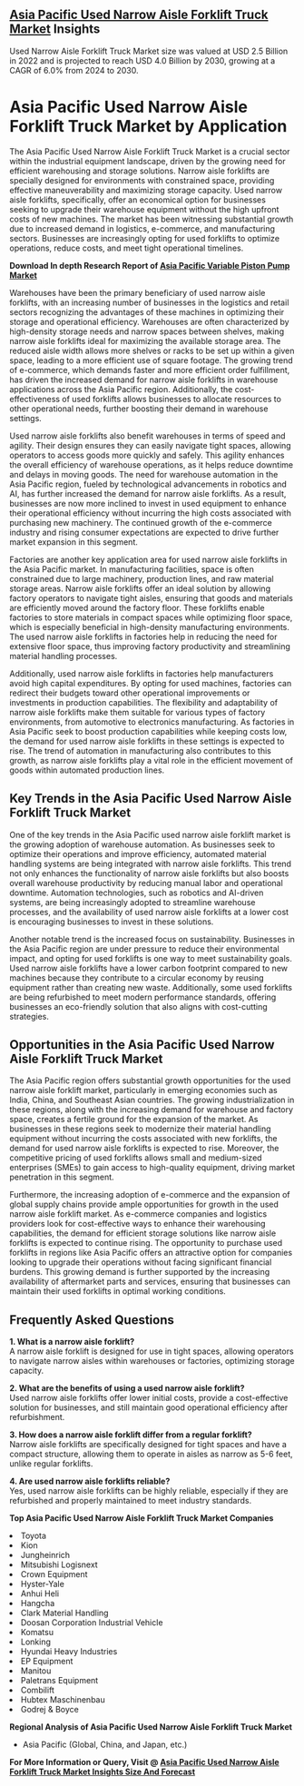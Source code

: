 <h2><a href="https://www.verifiedmarketreports.com/download-sample/?rid=239734&amp;utm_source=Github-Feb&amp;utm_medium=225" target="_blank">Asia Pacific Used Narrow Aisle Forklift Truck Market</a> Insights</h2><p>Used Narrow Aisle Forklift Truck Market size was valued at USD 2.5 Billion in 2022 and is projected to reach USD 4.0 Billion by 2030, growing at a CAGR of 6.0% from 2024 to 2030.</p><p><h1>Asia Pacific Used Narrow Aisle Forklift Truck Market by Application</h1> <p>The Asia Pacific Used Narrow Aisle Forklift Truck Market is a crucial sector within the industrial equipment landscape, driven by the growing need for efficient warehousing and storage solutions. Narrow aisle forklifts are specially designed for environments with constrained space, providing effective maneuverability and maximizing storage capacity. Used narrow aisle forklifts, specifically, offer an economical option for businesses seeking to upgrade their warehouse equipment without the high upfront costs of new machines. The market has been witnessing substantial growth due to increased demand in logistics, e-commerce, and manufacturing sectors. Businesses are increasingly opting for used forklifts to optimize operations, reduce costs, and meet tight operational timelines.</p> <p><strong><p><strong>Download In depth Research Report of <a href="https://www.verifiedmarketreports.com/download-sample/?rid=236118&amp;utm_source=Pulse-Dec&amp;utm_medium=225" target="_blank">Asia Pacific Variable Piston Pump Market</a></strong></p></strong></p> <p>Warehouses have been the primary beneficiary of used narrow aisle forklifts, with an increasing number of businesses in the logistics and retail sectors recognizing the advantages of these machines in optimizing their storage and operational efficiency. Warehouses are often characterized by high-density storage needs and narrow spaces between shelves, making narrow aisle forklifts ideal for maximizing the available storage area. The reduced aisle width allows more shelves or racks to be set up within a given space, leading to a more efficient use of square footage. The growing trend of e-commerce, which demands faster and more efficient order fulfillment, has driven the increased demand for narrow aisle forklifts in warehouse applications across the Asia Pacific region. Additionally, the cost-effectiveness of used forklifts allows businesses to allocate resources to other operational needs, further boosting their demand in warehouse settings.</p> <p>Used narrow aisle forklifts also benefit warehouses in terms of speed and agility. Their design ensures they can easily navigate tight spaces, allowing operators to access goods more quickly and safely. This agility enhances the overall efficiency of warehouse operations, as it helps reduce downtime and delays in moving goods. The need for warehouse automation in the Asia Pacific region, fueled by technological advancements in robotics and AI, has further increased the demand for narrow aisle forklifts. As a result, businesses are now more inclined to invest in used equipment to enhance their operational efficiency without incurring the high costs associated with purchasing new machinery. The continued growth of the e-commerce industry and rising consumer expectations are expected to drive further market expansion in this segment.</p> <p>Factories are another key application area for used narrow aisle forklifts in the Asia Pacific market. In manufacturing facilities, space is often constrained due to large machinery, production lines, and raw material storage areas. Narrow aisle forklifts offer an ideal solution by allowing factory operators to navigate tight aisles, ensuring that goods and materials are efficiently moved around the factory floor. These forklifts enable factories to store materials in compact spaces while optimizing floor space, which is especially beneficial in high-density manufacturing environments. The used narrow aisle forklifts in factories help in reducing the need for extensive floor space, thus improving factory productivity and streamlining material handling processes.</p> <p>Additionally, used narrow aisle forklifts in factories help manufacturers avoid high capital expenditures. By opting for used machines, factories can redirect their budgets toward other operational improvements or investments in production capabilities. The flexibility and adaptability of narrow aisle forklifts make them suitable for various types of factory environments, from automotive to electronics manufacturing. As factories in Asia Pacific seek to boost production capabilities while keeping costs low, the demand for used narrow aisle forklifts in these settings is expected to rise. The trend of automation in manufacturing also contributes to this growth, as narrow aisle forklifts play a vital role in the efficient movement of goods within automated production lines.</p> <h2>Key Trends in the Asia Pacific Used Narrow Aisle Forklift Truck Market</h2> <p>One of the key trends in the Asia Pacific used narrow aisle forklift market is the growing adoption of warehouse automation. As businesses seek to optimize their operations and improve efficiency, automated material handling systems are being integrated with narrow aisle forklifts. This trend not only enhances the functionality of narrow aisle forklifts but also boosts overall warehouse productivity by reducing manual labor and operational downtime. Automation technologies, such as robotics and AI-driven systems, are being increasingly adopted to streamline warehouse processes, and the availability of used narrow aisle forklifts at a lower cost is encouraging businesses to invest in these solutions.</p> <p>Another notable trend is the increased focus on sustainability. Businesses in the Asia Pacific region are under pressure to reduce their environmental impact, and opting for used forklifts is one way to meet sustainability goals. Used narrow aisle forklifts have a lower carbon footprint compared to new machines because they contribute to a circular economy by reusing equipment rather than creating new waste. Additionally, some used forklifts are being refurbished to meet modern performance standards, offering businesses an eco-friendly solution that also aligns with cost-cutting strategies.</p> <h2>Opportunities in the Asia Pacific Used Narrow Aisle Forklift Truck Market</h2> <p>The Asia Pacific region offers substantial growth opportunities for the used narrow aisle forklift market, particularly in emerging economies such as India, China, and Southeast Asian countries. The growing industrialization in these regions, along with the increasing demand for warehouse and factory space, creates a fertile ground for the expansion of the market. As businesses in these regions seek to modernize their material handling equipment without incurring the costs associated with new forklifts, the demand for used narrow aisle forklifts is expected to rise. Moreover, the competitive pricing of used forklifts allows small and medium-sized enterprises (SMEs) to gain access to high-quality equipment, driving market penetration in this segment.</p> <p>Furthermore, the increasing adoption of e-commerce and the expansion of global supply chains provide ample opportunities for growth in the used narrow aisle forklift market. As e-commerce companies and logistics providers look for cost-effective ways to enhance their warehousing capabilities, the demand for efficient storage solutions like narrow aisle forklifts is expected to continue rising. The opportunity to purchase used forklifts in regions like Asia Pacific offers an attractive option for companies looking to upgrade their operations without facing significant financial burdens. This growing demand is further supported by the increasing availability of aftermarket parts and services, ensuring that businesses can maintain their used forklifts in optimal working conditions.</p> <h2>Frequently Asked Questions</h2> <p><strong>1. What is a narrow aisle forklift?</strong><br> A narrow aisle forklift is designed for use in tight spaces, allowing operators to navigate narrow aisles within warehouses or factories, optimizing storage capacity.</p> <p><strong>2. What are the benefits of using a used narrow aisle forklift?</strong><br> Used narrow aisle forklifts offer lower initial costs, provide a cost-effective solution for businesses, and still maintain good operational efficiency after refurbishment.</p> <p><strong>3. How does a narrow aisle forklift differ from a regular forklift?</strong><br> Narrow aisle forklifts are specifically designed for tight spaces and have a compact structure, allowing them to operate in aisles as narrow as 5-6 feet, unlike regular forklifts.</p> <p><strong>4. Are used narrow aisle forklifts reliable?</strong><br> Yes, used narrow aisle forklifts can be highly reliable, especially if they are refurbished and properly maintained to meet industry standards.</p> </p><p><strong>Top Asia Pacific Used Narrow Aisle Forklift Truck Market Companies</strong></p><div data-test-id=""><p><li>Toyota</li><li> Kion</li><li> Jungheinrich</li><li> Mitsubishi Logisnext</li><li> Crown Equipment</li><li> Hyster-Yale</li><li> Anhui Heli</li><li> Hangcha</li><li> Clark Material Handling</li><li> Doosan Corporation Industrial Vehicle</li><li> Komatsu</li><li> Lonking</li><li> Hyundai Heavy Industries</li><li> EP Equipment</li><li> Manitou</li><li> Paletrans Equipment</li><li> Combilift</li><li> Hubtex Maschinenbau</li><li> Godrej & Boyce</li></p><div><strong>Regional Analysis of&nbsp;Asia Pacific Used Narrow Aisle Forklift Truck Market</strong></div><ul><li dir="ltr"><p dir="ltr">Asia Pacific (Global, China, and Japan, etc.)</p></li></ul><p><strong>For More Information or Query, Visit @&nbsp;</strong><strong><a href="https://www.verifiedmarketreports.com/product/used-narrow-aisle-forklift-truck-market/?utm_source=Github-Feb&amp;utm_medium=225" target="_blank">Asia Pacific Used Narrow Aisle Forklift Truck Market Insights Size And Forecast</a></strong></p></div><h2>&nbsp;</h2><div data-test-id="">&nbsp;</div>
